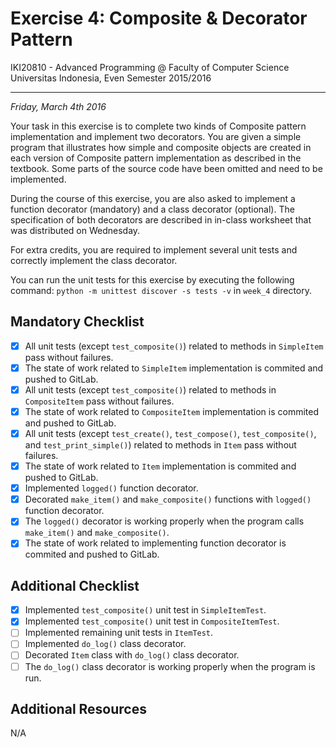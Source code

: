 Exercise 4: Composite & Decorator Pattern
=========================================

IKI20810 - Advanced Programming @ Faculty of Computer Science 
Universitas Indonesia, Even Semester 2015/2016

* * *

*Friday, March 4th 2016*

Your task in this exercise is to complete two kinds of Composite 
pattern implementation and implement two decorators. You are 
given a simple program that illustrates how simple and composite 
objects are created in each version of Composite pattern implementation 
as described in the textbook. Some parts of the source code have 
been omitted and need to be implemented.

During the course of this exercise, you are also asked to implement 
a function decorator (mandatory) and a class decorator (optional). 
The specification of both decorators are described in in-class 
worksheet that was distributed on Wednesday.

For extra credits, you are required to implement several unit 
tests and correctly implement the class decorator.

You can run the unit tests for this exercise by executing the
following command: `python -m unittest discover -s tests -v` 
in `week_4` directory.

Mandatory Checklist
-------------------

* [X] All unit tests (except `test_composite()`) related to methods in 
    `SimpleItem` pass without failures.
* [X] The state of work related to `SimpleItem` implementation is commited 
    and pushed to GitLab.
* [X] All unit tests (except `test_composite()`) related to methods in 
    `CompositeItem` pass without failures.
* [X] The state of work related to `CompositeItem` implementation is 
    commited and pushed to GitLab.
* [X] All unit tests (except `test_create()`, `test_compose()`, 
    `test_composite()`, and `test_print_simple()`) related to methods in 
    `Item` pass without failures.
* [X] The state of work related to `Item` implementation is 
    commited and pushed to GitLab.
* [X] Implemented `logged()` function decorator.
* [X] Decorated `make_item()` and `make_composite()` functions with 
    `logged()` function decorator.
* [X] The `logged()` decorator is working properly when the program 
    calls `make_item()` and `make_composite()`.
* [X] The state of work related to implementing function decorator is
    commited and pushed to GitLab.

Additional Checklist
--------------------

* [X] Implemented `test_composite()` unit test in `SimpleItemTest`.
* [X] Implemented `test_composite()` unit test in `CompositeItemTest`.
* [ ] Implemented remaining unit tests in `ItemTest`.
* [ ] Implemented `do_log()` class decorator.
* [ ] Decorated `Item` class with `do_log()` class decorator.
* [ ] The `do_log()` class decorator is working properly when the 
    program is run.

Additional Resources
--------------------

N/A

